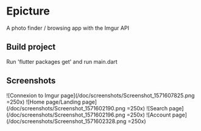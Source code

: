 # Epicture
A photo finder / browsing app with the Imgur API

## Build project
Run 'flutter packages get' and run main.dart

## Screenshots
![Connexion to Imgur page](/doc/screenshots/Screenshot_1571607825.png =250x)
![Home page/Landing page](/doc/screenshots/Screenshot_1571602190.png =250x)
![Search page](/doc/screenshots/Screenshot_1571602196.png =250x)
![Account page](/doc/screenshots/Screenshot_1571602328.png =250x)
